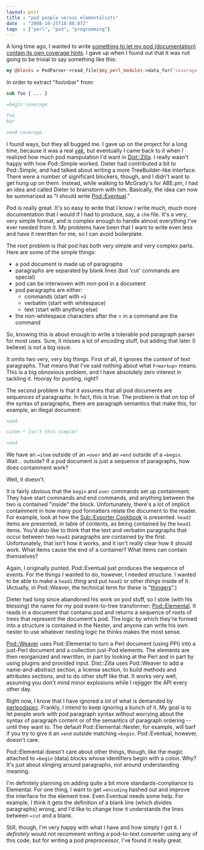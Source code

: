 ```yaml
---
layout: post
title : "pod people versus elementalists"
date  : "2008-10-25T18:08:07Z"
tags  : ["perl", "pod", "programming"]
---
```

A long time ago, I wanted to write [something to let my pod (documentation)
contain its own coverage
hints](http://search.cpan.org/dist/Pod-Coverage-TrustPod/).  I gave up when I
found out that it was not going to be trivial to say something like this:

```perl
my @blocks = PodParser->read_file($my_perl_module)->data_for('coverage');
```

In order to extract "foo\nbar" from:

```perl
sub foo { ... }

=begin coverage

foo
bar

=end coverage
```

I found ways, but they all bugged me.  I gave up on the project for a long
time, because it was a real
[yak](http://www.szabgab.com/blog/2008/10/1224765950.html), but eventually I
came back to it when I realized how much pod manipulation I'd want in
[Dist::Zilla](http://search.cpan.org/dist/Dist-Zilla/).  I really wasn't happy
with how Pod::Simple worked.  Dieter had contributed a bit to Pod::Simple, and
had talked about writing a more TreeBuilder-like interface.  There were a
number of significant blockers, though, and I didn't want to get hung up on
them.  Instead, while walking to McGrady's for ABE.pm, I had an idea and called
Dieter to brainstorm with him.  Basically, the idea can now be summarized as "I
should write [Pod::Eventual](http://search.cpan.org/dist/)."

Pod is really great.  It's so easy to write that I know I write much, much more
documentation that I would if I had to produce, say, a `chm` file.  It's a
very, very simple format, and is complex enough to handle almost everything
I've ever needed from it.  My problems have been that I want to write even less
and have it rewritten for me, so I can avoid boilerplate.

The root problem is that pod has both very simple and very complex parts.
Here are some of the simple things:

* a pod document is made up of paragraphs
* paragraphs are separated by blank lines (but 'cut' commands are special)
* pod can be interwoven with non-pod in a document
* pod paragraphs are either:
    * commands (start with =)
    * verbatim (start with whitespace)
    * text (start with anything else)
* the non-whitespace characters after the = in a command are the command

So, knowing this is about enough to write a tolerable pod paragraph parser for
most uses.  Sure, it misses a lot of encoding stuff, but adding that later (I
believe) is not a big issue.

It omits two very, very big things.  First of all, it ignores the *content* of
text paragraphs.  That means that I've said nothing about what `F<markup>`
means.  This is a big obnoxious problem, and I have absolutely zero interest in
tackling it.  Hooray for punting, right?

The second problem is that it assumes that all pod documents are sequences of
paragraphs.  In fact, this is true.  The problem is that on top of the
syntax of paragraphs, there are paragraph semantics that make this, for
example, an illegal document:

```perl
=pod

=item * Isn't this simple?

=end
```

We have an `=item` outside of an `=over` and an `=end` outside of a `=begin`.
Wait... outside?  If a pod document is just a sequence of paragraphs, how does
containment work?

Well, it doesn't.

It is fairly obvious that the `begin` and `over` commands set up containment.
They have start commands and end commands, and anything between the two is
contained "inside" the block.  Unfortunately, there's a lot of implicit
containment in how many pod formatters relate the document to the reader.  For
example, look at how the [Sub::Exporter
Cookbook](http://search.cpan.org/dist/Sub-Exporter/lib/Sub/Exporter/Cookbook.pod)
is presented.  `head2` items are presented, in table of contents, as being
contained by the `head1` items.  You'd also like to think that the text and
verbatim paragraphs that occur between two `head1` paragraphs are contained by
the first.  Unfortunately, that isn't how it works, and it isn't really clear
how it should work.  What items cause the end of a container?  What items can
contain themselves?

Again, I originally punted.  Pod::Eventual just produces the sequence of
events.  For the things I wanted to do, however, I needed structure.  I wanted
to be able to make a `head1` *thing* and put `head2` or other *things* inside
of it.  (Actually, in Pod::Weaver, the technical term for these is
"[thingers](http://search.cpan.org/dist/Pod-Weaver/lib/Pod/Weaver/Weaver/Thingers.pm)".)

Dieter had long since abandoned his work on pod stuff, so I stole (with his
blessing) the name for my pod event-to-tree transformer:
[Pod::Elemental](http://search.cpan.org/dist/Pod-Elemental/).  It reads in a
document that contains pod and returns a sequence of roots of trees that
represent the document's pod.  The logic by which they're formed into a
structure is contained in the Nester, and anyone can write his own nester to
use whatever nesting logic he thinks makes the most sense.

[Pod::Weaver](http://search.cpan.org/dist/Pod-Weaver/) uses Pod::Elemental to
turn a Perl document (using PPI) into a just-Perl document and a collection
just-Pod elements.  The elements are then reorganized and rewritten, in part by
looking at the Perl and in part by using plugins and provided input.
Dist::Zilla uses Pod::Weaver to add a name-and-abstract section, a license
section, to build methods and attributes sections, and to do other stuff like
that.  It works very well, assuming you don't mind minor explosions while I
rejigger the API every other day.

Right now, I know that I have ignored a *lot* of what is demanded by
[perlpodspec](http://perldoc.perl.org/perlpodspec.html).  Frankly, I intend to
keep ignoring a bunch of it.  My goal is to let people work with pod paragraph
syntax without worrying about the syntax of paragraph content or of the
semantics of paragraph ordering -- until they want to.  The default
Pod::Elemental::Nester, for example, will barf if you try to give it an `=end`
outside matching `=begin`.  Pod::Eventual, however, doesn't care.

Pod::Elemental doesn't care about other things, though, like the magic attached
to `=begin` (data) blocks whose identifiers begin with a colon.  Why?  It's
just about slinging around paragraphs, not around understanding meaning.

I'm definitely planning on adding quite a bit more standards-compliance to
Elemental.  For one thing, I want to get `=encoding` hashed out and improve the
interface for the element tree.  Even Eventual needs some help.  For example, I
think it gets the definition of a blank line (which divides paragraphs) wrong,
and I'd like to change how it understands the lines between `=cut` and a blank.

Still, though, I'm very happy with what I have and how simply I got it.  I
*definitely* would not recomment writing a pod-to-text converter using any of
this code, but for writing a pod preprocessor, I've found it really great.

